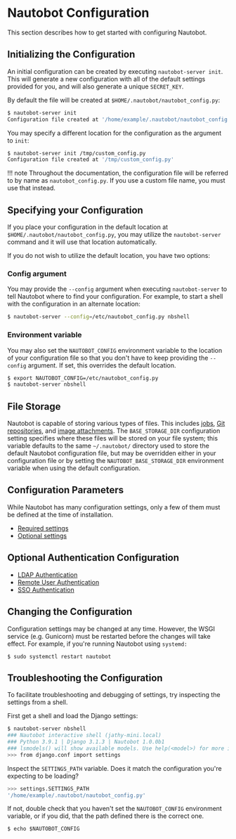 # Nautobot Configuration

This section describes how to get started with configuring Nautobot.

## Initializing the Configuration

An initial configuration can be created by executing `nautobot-server init`. This will generate a new configuration with all of the default settings provided for you, and will also generate a unique `SECRET_KEY`.

By default the file will be created at `$HOME/.nautobot/nautobot_config.py`:

```bash
$ nautobot-server init
Configuration file created at '/home/example/.nautobot/nautobot_config.py'
```

You may specify a different location for the configuration as the argument to `init`:

```bash
$ nautobot-server init /tmp/custom_config.py
Configuration file created at '/tmp/custom_config.py'
```

!!! note
    Throughout the documentation, the configuration file will be referred to by name as `nautobot_config.py`. If you use a custom file name, you must use that instead.

## Specifying your Configuration

If you place your configuration in the default location at `$HOME/.nautobot/nautobot_config.py`, you may utilize the `nautobot-server` command and it will use that location automatically.

If you do not wish to utilize the default location, you have two options:

### Config argument

You may provide the `--config` argument when executing `nautobot-server` to tell Nautobot where to find your configuration. For example, to start a shell with the configuration in an alternate location:

```bash
$ nautobot-server --config=/etc/nautobot_config.py nbshell
```

### Environment variable

You may also set the `NAUTOBOT_CONFIG` environment variable to the location of your configuration file so that you don't have to keep providing the `--config` argument. If set, this overrides the default location.

```bash
$ export NAUTOBOT_CONFIG=/etc/nautobot_config.py
$ nautobot-server nbshell
```

## File Storage

Nautobot is capable of storing various types of files. This includes [jobs](../additional-features/jobs.md), [Git repositories](../models/extras/gitrepository.md), and [image attachments](../models/extras/imageattachment.md). The `BASE_STORAGE_DIR` configuration setting specifies where these files will be stored on your file system; this variable defaults to the same `~/.nautobot/` directory used to store the default Nautobot configuration file, but may be overridden either in your configuration file or by setting the `NAUTOBOT_BASE_STORAGE_DIR` environment variable when using the default configuration.

## Configuration Parameters

While Nautobot has many configuration settings, only a few of them must be defined at the time of installation.

* [Required settings](required-settings.md)
* [Optional settings](optional-settings.md)

## Optional Authentication Configuration

* [LDAP Authentication](authentication/ldap.md)
* [Remote User Authentication](authentication/remote.md)
* [SSO Authentication](authentication/sso.md)

## Changing the Configuration

Configuration settings may be changed at any time. However, the WSGI service (e.g. Gunicorn) must be restarted before the changes will take effect. For example, if you're running Nautobot using `systemd:`

```
$ sudo systemctl restart nautobot
```

## Troubleshooting the Configuration

To facilitate troubleshooting and debugging of settings, try inspecting the settings from a shell. 

First get a shell and load the Django settings:

```bash
$ nautobot-server nbshell
### Nautobot interactive shell (jathy-mini.local)
### Python 3.9.1 | Django 3.1.3 | Nautobot 1.0.0b1
### lsmodels() will show available models. Use help(<model>) for more info.
>>> from django.conf import settings
```

Inspect the `SETTINGS_PATH` variable. Does it match the configuration you're expecting to be loading?

```bash
>>> settings.SETTINGS_PATH
'/home/example/.nautobot/nautobot_config.py'
```

If not, double check that you haven't set the `NAUTOBOT_CONFIG` environment variable, or if you did, that the path defined there is the correct one.

```no-highlight
$ echo $NAUTOBOT_CONFIG
```
